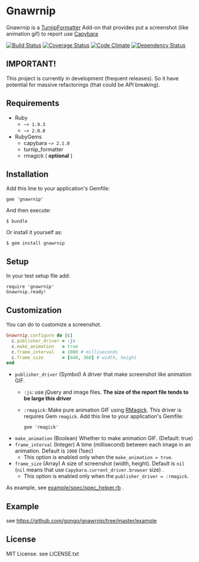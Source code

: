 # Gnawrnip

Gnawrnip is a [TurnipFormatter](https://github.com/gongo/turnip_formatter) Add-on that provides put a screenshot (like animation gif) to report use [Capybara](https://github.com/jnicklas/capybara)

[![Build Status](https://travis-ci.org/gongo/gnawrnip.png?branch=master)](https://travis-ci.org/gongo/gnawrnip)
[![Coverage Status](https://coveralls.io/repos/gongo/gnawrnip/badge.png?branch=master)](https://coveralls.io/r/gongo/gnawrnip)
[![Code Climate](https://codeclimate.com/github/gongo/gnawrnip.png)](https://codeclimate.com/github/gongo/gnawrnip)
[![Dependency Status](https://gemnasium.com/gongo/gnawrnip.png)](https://gemnasium.com/gongo/gnawrnip)

## IMPORTANT!

This project is currently in development (frequent releases).
So it have potential for massive refactorings (that could be API breaking).


## Requirements

* Ruby
    * `~> 1.9.3`
    * `~> 2.0.0`
* RubyGems
    * capybara `~> 2.1.0`
    * turnip_formatter
    * rmagick ( **optional** )

## Installation

Add this line to your application's Gemfile:

    gem 'gnawrnip'

And then execute:

    $ bundle

Or install it yourself as:

    $ gem install gnawrnip

## Setup

In your test setup file add:

    require 'gnawrnip'
    Gnawrnip.ready!

## Customization

You can do to customize a screenshot.

```ruby
Gnawrnip.configure do |c|
  c.publisher_driver = :js
  c.make_animation   = true
  c.frame_interval   = 1000 # milliseconds
  c.frame_size       = [640, 360] # width, height
end
```

* `publisher_driver` (Symbol) A driver that make screenshot like animation GIF.
    * `:js`: use jQuery and image files. **The size of the report file tends to be large this driver**
    * `:rmagick`: Make pure animation GIF using [RMagick](http://rmagick.rubyforge.org/). This driver is requires Gem `rmagick`. Add this line to your application's Gemfile:

        ```
        gem 'rmagick'
        ```
* `make_animation` (Boolean) Whether to make animation GIF. (Default: true)
* `frame_interval` (Integer) A time (millisecond) between each image in an animation. Default is `1000` (1sec)
    * This option is enabled only when the `make_animation = true`.
* `frame_size` (Array) A size of screenshot (width, height). Default is `nil` (`nil` means that use `Capybara.current_driver.browser` size) .
    * This option is enabled only when the `publisher_driver = :rmagick`.

As example, see [example/spec/spec_helper.rb](https://github.com/gongo/gnawrnip/tree/master/example/spec/spec_helper.rb) .

## Example

see https://github.com/gongo/gnawrnip/tree/master/example

## License

MIT License. see LICENSE.txt
